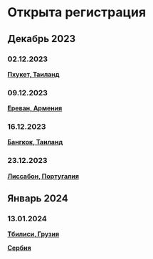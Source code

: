 # Открыта регистрация

## Декабрь 2023

### 02.12.2023

**[Пхукет, Таиланд](/./upcoming-events/phuket.md)**

### 09.12.2023

**[Ереван, Армения](/./upcoming-events/Yerevan.md)**

### 16.12.2023

**[Бангкок, Таиланд](/./upcoming-events/bangkok.md)**

### 23.12.2023

**[Лиссабон, Португалия](/./upcoming-events/Portugal.md)**

## Январь 2024

### 13.01.2024

**[Тбилиси, Грузия](/./upcoming-events/tbilisi.md)**

**[Сербия](/./upcoming-events/serbia.md)**
